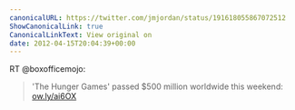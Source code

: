 ```yaml
---
canonicalURL: https://twitter.com/jmjordan/status/191618055867072512
ShowCanonicalLink: true
CanonicalLinkText: View original on
date: 2012-04-15T20:04:39+00:00
---
```

RT @boxofficemojo:
> 'The Hunger Games' passed $500 million worldwide this weekend: [ow.ly/ai6OX](http://ow.ly/ai6OX)